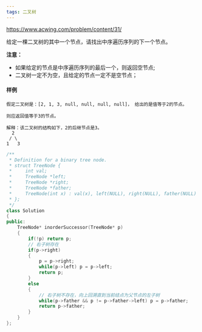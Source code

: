 ```yaml
---
tags: 二叉树
---
```




https://www.acwing.com/problem/content/31/



给定一棵二叉树的其中一个节点，请找出中序遍历序列的下一个节点。

**注意：**

- 如果给定的节点是中序遍历序列的最后一个，则返回空节点;
- 二叉树一定不为空，且给定的节点一定不是空节点；

#### 样例

```
假定二叉树是：[2, 1, 3, null, null, null, null]， 给出的是值等于2的节点。

则应返回值等于3的节点。

解释：该二叉树的结构如下，2的后继节点是3。
  2
 / \
1   3
```



```cpp
/**
 * Definition for a binary tree node.
 * struct TreeNode {
 *     int val;
 *     TreeNode *left;
 *     TreeNode *right;
 *     TreeNode *father;
 *     TreeNode(int x) : val(x), left(NULL), right(NULL), father(NULL) {}
 * };
 */
class Solution 
{
public:
    TreeNode* inorderSuccessor(TreeNode* p) 
    {
        if(!p) return p;
        // 右子树存在
        if(p->right) 
        {
            p = p->right;
            while(p->left) p = p->left;
            return p;
        }
        else
        {
            // 右子树不存在，向上回溯直到当前结点为父节点的左子树
            while(p->father && p != p->father->left) p = p->father;
            return p->father;
        }
    }
};
```

